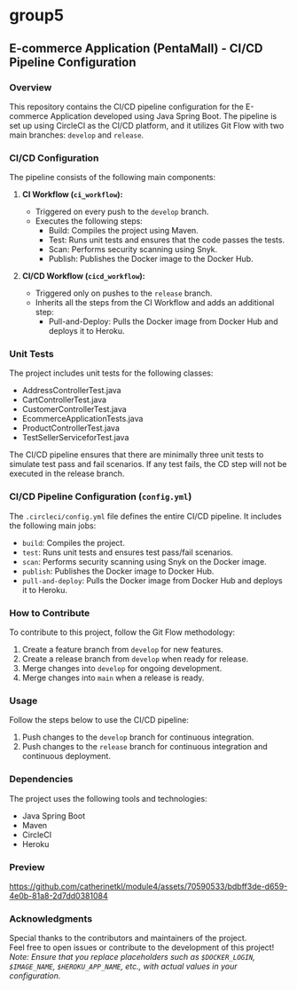 # group5

## E-commerce Application (PentaMall) - CI/CD Pipeline Configuration

### Overview

This repository contains the CI/CD pipeline configuration for the E-commerce Application developed using Java Spring Boot. The pipeline is set up using CircleCI as the CI/CD platform, and it utilizes Git Flow with two main branches: `develop` and `release`.

### CI/CD Configuration

The pipeline consists of the following main components:

1. **CI Workflow (`ci_workflow`):**
   - Triggered on every push to the `develop` branch.
   - Executes the following steps:
     - Build: Compiles the project using Maven.
     - Test: Runs unit tests and ensures that the code passes the tests.
     - Scan: Performs security scanning using Snyk.
     - Publish: Publishes the Docker image to the Docker Hub.

2. **CI/CD Workflow (`cicd_workflow`):**
   - Triggered only on pushes to the `release` branch.
   - Inherits all the steps from the CI Workflow and adds an additional step:
     - Pull-and-Deploy: Pulls the Docker image from Docker Hub and deploys it to Heroku.

### Unit Tests

The project includes unit tests for the following classes:

- AddressControllerTest.java
- CartControllerTest.java
- CustomerControllerTest.java
- EcommerceApplicationTests.java
- ProductControllerTest.java
- TestSellerServiceforTest.java

The CI/CD pipeline ensures that there are minimally three unit tests to simulate test pass and fail scenarios. If any test fails, the CD step will not be executed in the release branch.

### CI/CD Pipeline Configuration (`config.yml`)

The `.circleci/config.yml` file defines the entire CI/CD pipeline. It includes the following main jobs:

- `build`: Compiles the project.
- `test`: Runs unit tests and ensures test pass/fail scenarios.
- `scan`: Performs security scanning using Snyk on the Docker image.
- `publish`: Publishes the Docker image to Docker Hub.
- `pull-and-deploy`: Pulls the Docker image from Docker Hub and deploys it to Heroku.

### How to Contribute

To contribute to this project, follow the Git Flow methodology:

1. Create a feature branch from `develop` for new features.
2. Create a release branch from `develop` when ready for release.
3. Merge changes into `develop` for ongoing development.
4. Merge changes into `main` when a release is ready.

### Usage

Follow the steps below to use the CI/CD pipeline:

1. Push changes to the `develop` branch for continuous integration.
2. Push changes to the `release` branch for continuous integration and continuous deployment.

### Dependencies

The project uses the following tools and technologies:

- Java Spring Boot
- Maven
- CircleCI
- Heroku

### Preview
https://github.com/catherinetkl/module4/assets/70590533/bdbff3de-d659-4e0b-81a8-2d7dd0381084







### Acknowledgments

Special thanks to the contributors and maintainers of the project. \
Feel free to open issues or contribute to the development of this project! \
*Note: Ensure that you replace placeholders such as `$DOCKER_LOGIN`, `$IMAGE_NAME`, `$HEROKU_APP_NAME`, etc., with actual values in your configuration.*
